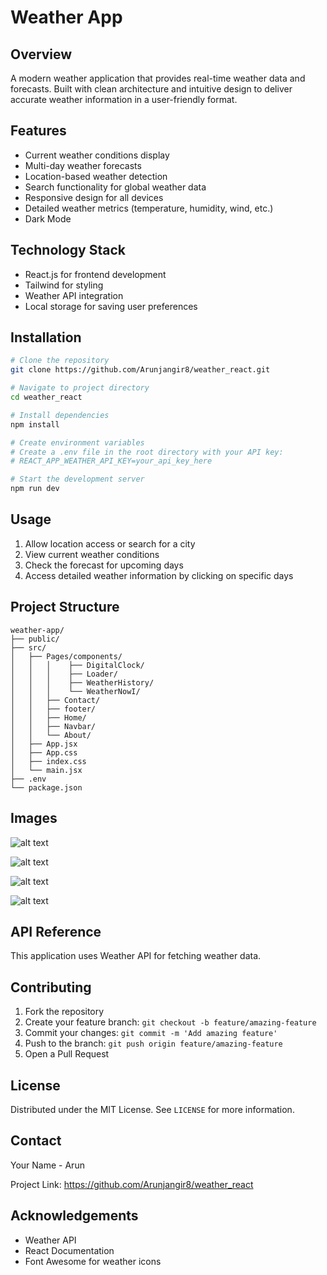 # Weather App

## Overview
A modern weather application that provides real-time weather data and forecasts. Built with clean architecture and intuitive design to deliver accurate weather information in a user-friendly format.

## Features
* Current weather conditions display
* Multi-day weather forecasts
* Location-based weather detection
* Search functionality for global weather data
* Responsive design for all devices
* Detailed weather metrics (temperature, humidity, wind, etc.)
* Dark Mode

## Technology Stack
* React.js for frontend development
* Tailwind for styling
* Weather API integration
* Local storage for saving user preferences

## Installation

```bash
# Clone the repository
git clone https://github.com/Arunjangir8/weather_react.git

# Navigate to project directory
cd weather_react

# Install dependencies
npm install

# Create environment variables
# Create a .env file in the root directory with your API key:
# REACT_APP_WEATHER_API_KEY=your_api_key_here

# Start the development server
npm run dev
```

## Usage
1. Allow location access or search for a city
2. View current weather conditions
3. Check the forecast for upcoming days
4. Access detailed weather information by clicking on specific days

## Project Structure

```
weather-app/
├── public/
├── src/
│   ├── Pages/components/
│   │   │    ├── DigitalClock/
│   │   │    ├── Loader/
│   │   │    ├── WeatherHistory/
│   │   │    └── WeatherNowI/
│   │   ├── Contact/
│   │   ├── footer/
│   │   ├── Home/
│   │   ├── Navbar/
│   │   └── About/
│   ├── App.jsx
│   ├── App.css
│   ├── index.css
│   └── main.jsx
├── .env
└── package.json
```

## Images

![alt text](./ReadmeSS/Screenshot%202025-04-21%20at%2011.41.37 PM.png)


![alt text](./ReadmeSS/Screenshot%202025-04-21%20at%2011.41.44 PM.png)


![alt text](./ReadmeSS/Screenshot%202025-04-21%20at%2011.42.01 PM.png)


![alt text](./ReadmeSS/Screenshot%202025-04-21%20at%2011.42.10 PM.png)


## API Reference
This application uses Weather API for fetching weather data.

## Contributing
1. Fork the repository
2. Create your feature branch: `git checkout -b feature/amazing-feature`
3. Commit your changes: `git commit -m 'Add amazing feature'`
4. Push to the branch: `git push origin feature/amazing-feature`
5. Open a Pull Request

## License
Distributed under the MIT License. See `LICENSE` for more information.

## Contact
Your Name - Arun

Project Link: https://github.com/Arunjangir8/weather_react

## Acknowledgements
* Weather API
* React Documentation
* Font Awesome for weather icons